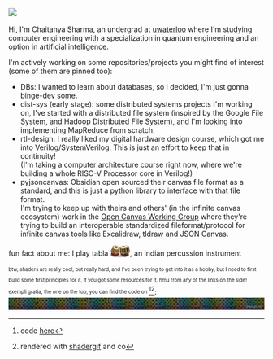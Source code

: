 ![](https://github.com/CheeksTheGeek/CheeksTheGeek/blob/2acfa3159d00ccada02f6ec624fda7c31b6ee5af/nested-wavy-1030w.gif)

Hi, I'm Chaitanya Sharma, an undergrad at [uwaterloo](https://uwaterloo.ca/) where I'm studying computer engineering with a specialization in quantum engineering and an option in artificial intelligence.

I'm actively working on some repositories/projects you might find of interest (some of them are pinned too):
- DBs: I wanted to learn about databases, so i decided, I'm just gonna binge-dev some.
- dist-sys (early stage): some distributed systems projects I'm working on, I've started with a distributed file system (inspired by the Google File System, and Hadoop Distributed File System), and I'm looking into implementing MapReduce from scratch.
- rtl-design: I really liked my digital hardware design course, which got me into Verilog/SystemVerilog. This is just an effort to keep that in continuity! <br> (I'm taking a computer architecture course right now, where we're building a whole RISC-V Processor core in Verilog!)
- pyjsoncanvas: Obsidian open sourced their canvas file format as a standard, and this is just a python library to interface with that file format. <br> I'm trying to keep up with theirs and others' (in the infinite canvas ecosystem) work in the [Open Canvas Working Group](https://www.canvasprotocol.org/) where they're trying to build an interoperable standardized fileformat/protocol for infinite canvas tools like Excalidraw, tldraw and JSON Canvas.

fun fact about me: I play tabla <img src="https://github.com/CheeksTheGeek/CheeksTheGeek/blob/858bf03540a4e627c735890de1868d7bf5956373/tabla.png" alt="tabla" height="24" style="vertical-align: text-bottom;">, an indian percussion instrument

<sub><sup>btw, shaders are really cool, but really hard, and I've been trying to get into it as a hobby, but I need to first build some first principles for it, if you got some resources for it, hmu from any of the links on the side! exempli gratia, the one on the top, you can find the code on </sup></sub>[^1][^2]:
![](https://github.com/CheeksTheGeek/CheeksTheGeek/blob/ac71d11d777d46c5475daa46eec82230e7007c62/rotpoly60fps.gif)

[^1]: code [here](https://github.com/CheeksTheGeek/CheeksTheGeek/blob/696202f6c1a36c5c4ee61a610d4bdb65eae74327/shader.frag) 
[^2]: rendered with [shadergif](https://shadergif.com/) and co
